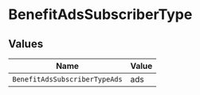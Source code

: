 # BenefitAdsSubscriberType


## Values

| Name                          | Value                         |
| ----------------------------- | ----------------------------- |
| `BenefitAdsSubscriberTypeAds` | ads                           |